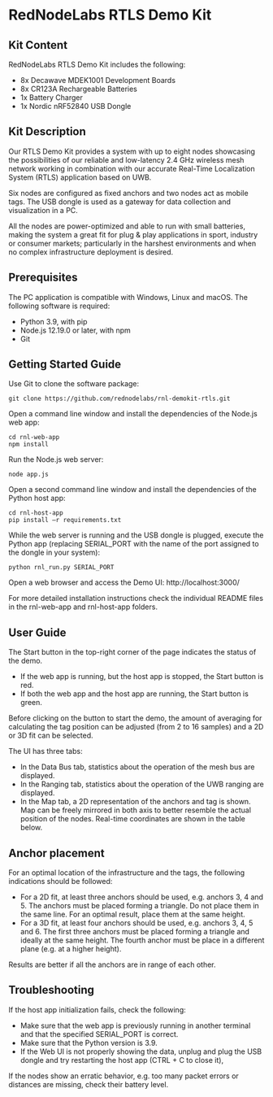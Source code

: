 # RedNodeLabs RTLS Demo Kit  

## Kit Content 

RedNodeLabs RTLS Demo Kit includes the following: 

* 8x Decawave MDEK1001 Development Boards 
* 8x CR123A Rechargeable Batteries 
* 1x Battery Charger 
* 1x Nordic nRF52840 USB Dongle 


## Kit Description 

Our RTLS Demo Kit provides a system with up to eight nodes showcasing the possibilities of our reliable and low-latency 2.4 GHz wireless mesh network 
working in combination with our accurate Real-Time Localization System (RTLS) application based on UWB. 

Six nodes are configured as fixed anchors and two nodes act as mobile tags. The USB dongle is used as a gateway for data collection and visualization in a PC. 

All the nodes are power-optimized and able to run with small batteries, making the system a great fit for plug & play applications in sport, industry or 
consumer markets; particularly in the harshest environments and when no complex infrastructure deployment is desired. 


## Prerequisites 

The PC application is compatible with Windows, Linux and macOS. The following software is required: 

* Python 3.9, with pip 
* Node.js 12.19.0 or later, with npm 
* Git 


## Getting Started Guide 

Use Git to clone the software package: 
```
git clone https://github.com/rednodelabs/rnl-demokit-rtls.git
``` 

Open a command line window and install the dependencies of the Node.js web app: 
```
cd rnl-web-app
npm install
```  

Run the Node.js web server: 
```
node app.js 
```

Open a second command line window and install the dependencies of the Python host app:  
```
cd rnl-host-app
pip install –r requirements.txt
```   

While the web server is running and the USB dongle is plugged, execute the Python app (replacing
SERIAL_PORT with the name of the port assigned to the dongle in your system): 
```
python rnl_run.py SERIAL_PORT
```

Open a web browser and access the Demo UI:
http://localhost:3000/

For more detailed installation instructions check the individual README files in the rnl-web-app and rnl-host-app folders.


## User Guide 

The Start button in the top-right corner of the page indicates the status of the demo. 

* If the web app is running, but the host app is stopped, the Start button is red.
* If both the web app and the host app are running, the Start button is green. 

Before clicking on the button to start the demo, the amount of averaging for calculating the tag position can be adjusted (from 2 to 16 samples) and a 2D or 3D fit can be selected. 

The UI has three tabs: 

* In the Data Bus tab, statistics about the operation of the mesh bus are displayed. 
* In the Ranging tab, statistics about the operation of the UWB ranging are displayed. 
* In the Map tab, a 2D representation of the anchors and tag is shown. Map can be freely mirrored in both axis to better resemble the actual position of the nodes. Real-time coordinates are shown in the table below. 


## Anchor placement

For an optimal location of the infrastructure and the tags, the following indications should be followed:

* For a 2D fit, at least three anchors should be used, e.g. anchors 3, 4 and 5. The anchors must be placed forming a triangle. Do not place them in the same line. For an optimal result, place them at the same height.
* For a 3D fit, at least four anchors should be used, e.g. anchors 3, 4, 5 and 6. The first three anchors must be placed forming a triangle and ideally at the same height. The fourth anchor must be place in a different plane (e.g. at a higher height).

Results are better if all the anchors are in range of each other.


## Troubleshooting

If the host app initialization fails, check the following:
* Make sure that the web app is previously running in another terminal and that the specified SERIAL_PORT is correct.
* Make sure that the Python version is 3.9.
* If the Web UI is not properly showing the data, unplug and plug the USB dongle and try restarting the host app (CTRL + C to close it),

If the nodes show an erratic behavior, e.g. too many packet errors or distances are missing, check their battery level.